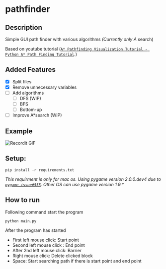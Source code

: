 # pathfinder
## Description
Simple GUI path finder with various algorithms *(Currently only A* search)

Based on youtube tutorial (<a href="https://www.youtube.com/watch?v=JtiK0DOeI4A&t=236s" target="_blank">`A* Pathfinding Visualization Tutorial - Python A* Path Finding Tutorial`</a>.)

## Added Features
-  [x] Split files
-  [x] Remove unnecessary variables
-  [ ] Add algorithms
   -  [ ] DFS (WIP)
   -  [ ] BFS
   -  [ ] Bottom-up
-  [ ] Improve A*search (WIP) 

## Example
![Recordit GIF](http://g.recordit.co/QRqe1iCnGT.gif)

## Setup:
```
pip install -r requirements.txt
```
*This requirment is only for mac os. Using pygame version 2.0.0.dev4 due to <a href="https://github.com/pygame/pygame/issues/555" target="_blank">`pygame issue#555`</a>.*
*Other OS can use pygame version 1.9.\**

## How to run
Following command start the program
```
python main.py
```
After the program has started
-  First left mouse click: Start point
-  Second left mouse click : End point
-  After 2nd left mouse click: Barrier
-  Right mouse click: Delete clicked block
-  Space: Start searching path if there is start point and end point
